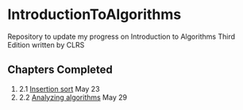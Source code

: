 # IntroductionToAlgorithms
Repository to update my progress on Introduction to Algorithms Third Edition written by CLRS

Chapters Completed
-------------------
1. 2.1 [Insertion sort](https://github.com/shucshin/IntroductionToAlgorithms/blob/main/InsertionSort.java) May 23
1. 2.2 [Analyzing algorithms](https://github.com/shucshin/IntroductionToAlgorithms/blob/main/AnalyzingAlgorithms.java) May 29